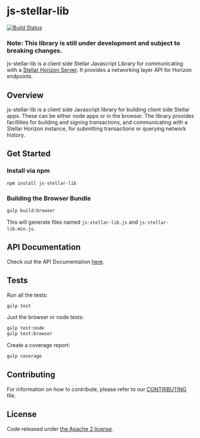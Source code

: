 # js-stellar-lib
[![Build Status](https://travis-ci.org/stellar/js-stellar-lib.svg?branch=master)](https://travis-ci.org/stellar/js-stellar-lib)
### Note: This library is still under development and subject to breaking changes.

js-stellar-lib is a client side Stellar Javascript Library for communicating with a [Stellar Horizon Server](https://github.com/stellar/go-horizon). It provides a networking layer API for Horizon endpoints.

## Overview

js-stellar-lib is a client side Javascript library for building client side Stellar apps. These can be either node apps or in the browser. The library provides facillities for building and signing transactions, and communicating with a Stellar Horizon instance, for submitting transactions or querying network history.

## Get Started

### Install via npm

```
npm install js-stellar-lib
```

### Building the Browser Bundle

```sh
gulp build:browser
```

This will generate files named `js-stellar-lib.js` and `js-stellar-lib.min.js`.

## API Documentation

Check out the API Documentation [here](http://stellar.github.io/js-stellar-lib).

## Tests

Run all the tests:

```sh
gulp test
```
Just the browser or node tests:
```sh
gulp test:node
gulp test:browser
```
Create a coverage report:
```sh
gulp coverage
```

## Contributing

For information on how to contribute, please refer to our [CONTRIBUTING](https://github.com/stellar/js-stellar-lib/blob/master/CONTRIBUTING.md) file.

## License

Code released under [the Apache 2 license](https://github.com/stellar/js-stellar-lib/blob/master/LICENSE).
